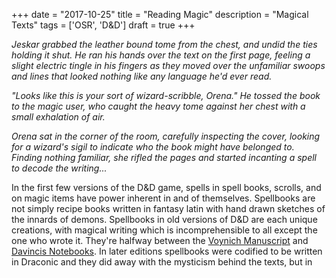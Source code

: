 +++
date = "2017-10-25"
title = "Reading Magic"
description = "Magical Texts"
tags = ['OSR', 'D&D']
draft = true
+++

*Jeskar grabbed the leather bound tome from the chest, and undid the ties holding it shut.  He ran his hands over the text on the first page, feeling a slight electric tingle in his fingers as they moved over the unfamiliar swoops and lines that looked nothing like any language he'd ever read.*

*"Looks like this is your sort of wizard-scribble, Orena." He tossed the book to the magic user, who caught the heavy tome against her chest with a small exhalation of air.*

*Orena sat in the corner of the room, carefully inspecting the cover, looking for a wizard's sigil to indicate who the book might have belonged to. Finding nothing familiar, she rifled the pages and started incanting a spell to decode the writing...*

In the first few versions of the D&D game, spells in spell books, scrolls, and on magic items have power inherent in and of themselves. Spellbooks are not simply recipe books written in fantasy latin with hand drawn sketches of the innards of demons. Spellbooks in old versions of D&D are each unique creations, with magical writing which is incomprehensible to all except the one who wrote it. They're halfway between the [Voynich Manuscript](https://en.wikipedia.org/wiki/Voynich_manuscript) and [Davincis Notebooks](http://www.bl.uk/manuscripts/Viewer.aspx?ref=arundel_ms_263_f001r). In later editions spellbooks were codified to be written in Draconic and they did away with the mysticism behind the texts, but in
